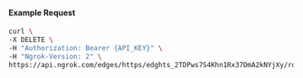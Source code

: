<!-- Code generated for API Clients. DO NOT EDIT. -->
#### Example Request
```bash
curl \
-X DELETE \
-H "Authorization: Bearer {API_KEY}" \
-H "Ngrok-Version: 2" \
https://api.ngrok.com/edges/https/edghts_2TDPws7S4Khn1Rx37DmA2kNYjXy/routes/edghtsrt_2TDPwsflaF3aPmiHwHZsJFas57s/backend
